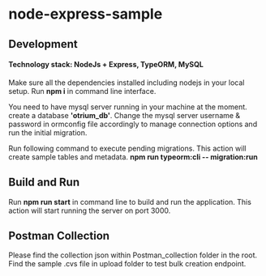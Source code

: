# node-express-sample
 
## Development
#### Technology stack: NodeJs + Express, TypeORM, MySQL
Make sure all the dependencies installed including nodejs in your local setup. Run **npm i** in command line interface.

You need to have mysql server running in your machine at the moment. create a database **'otrium_db'**. Change the mysql server username & password in ormconfig file accordingly to manage connection options and run the initial migration.

Run following command to execute pending migrations. This action will create sample tables and metadata. **npm run typeorm:cli -- migration:run**

## Build and Run
Run **npm run start** in command line to build and run the application. This action will start running the server on port 3000.

## Postman Collection 
Please find the collection json within Postman_collection folder in the root.
Find the sample .cvs file in upload folder to test bulk creation endpoint.
